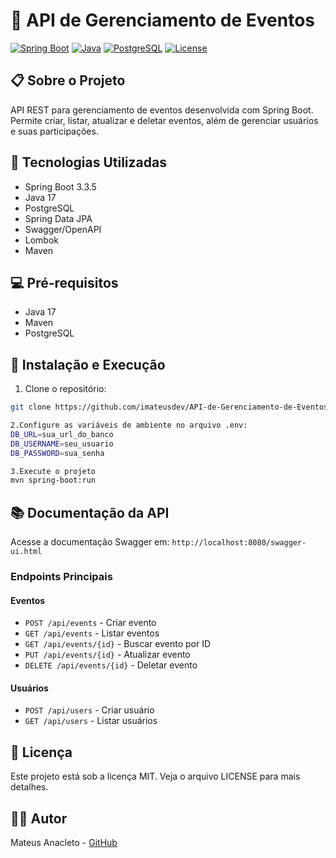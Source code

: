 # 🎉 API de Gerenciamento de Eventos

[![Spring Boot](https://img.shields.io/badge/Spring%20Boot-3.3.5-brightgreen.svg)](https://spring.io/projects/spring-boot)
[![Java](https://img.shields.io/badge/Java-17-orange.svg)](https://www.oracle.com/java/)
[![PostgreSQL](https://img.shields.io/badge/PostgreSQL-Latest-blue.svg)](https://www.postgresql.org/)
[![License](https://img.shields.io/badge/License-MIT-red.svg)](LICENSE)

## 📋 Sobre o Projeto

API REST para gerenciamento de eventos desenvolvida com Spring Boot. Permite criar, listar, atualizar e deletar eventos, além de gerenciar usuários e suas participações.

## 🚀 Tecnologias Utilizadas

* Spring Boot 3.3.5
* Java 17
* PostgreSQL
* Spring Data JPA
* Swagger/OpenAPI
* Lombok
* Maven

## 💻 Pré-requisitos

* Java 17
* Maven
* PostgreSQL

## 🔧 Instalação e Execução

1. Clone o repositório:
```bash
git clone https://github.com/imateusdev/API-de-Gerenciamento-de-Eventos

2.Configure as variáveis de ambiente no arquivo .env:
DB_URL=sua_url_do_banco
DB_USERNAME=seu_usuario
DB_PASSWORD=sua_senha

3.Execute o projeto
mvn spring-boot:run
```
## 📚 Documentação da API

Acesse a documentação Swagger em: `http://localhost:8080/swagger-ui.html`

### Endpoints Principais

#### Eventos
* `POST /api/events` - Criar evento
* `GET /api/events` - Listar eventos
* `GET /api/events/{id}` - Buscar evento por ID
* `PUT /api/events/{id}` - Atualizar evento
* `DELETE /api/events/{id}` - Deletar evento

#### Usuários
* `POST /api/users` - Criar usuário
* `GET /api/users` - Listar usuários


## 📝 Licença

Este projeto está sob a licença MIT. Veja o arquivo LICENSE para mais detalhes.

## 👨‍💻 Autor

Mateus Anacleto - [GitHub](https://github.com/imateusdev)



